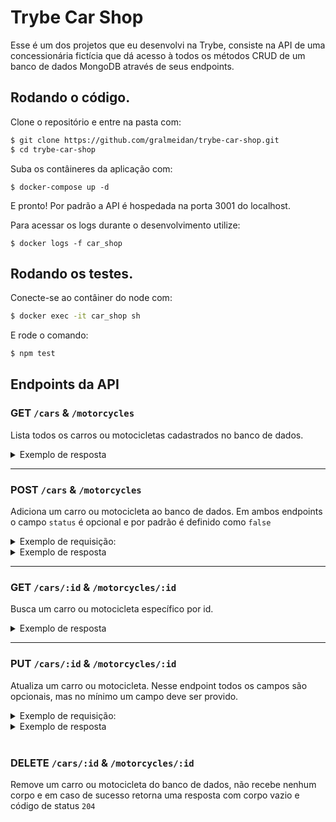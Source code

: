 # Trybe Car Shop

Esse é um dos projetos que eu desenvolvi na Trybe, consiste na API de uma concessionária fictícia que dá acesso à todos os métodos CRUD de um banco de dados MongoDB através de seus endpoints.

## Rodando o código.

Clone o repositório e entre na pasta com:

```sh
$ git clone https://github.com/gralmeidan/trybe-car-shop.git
$ cd trybe-car-shop
```

Suba os contâineres da aplicação com:

```
$ docker-compose up -d
```

E pronto! Por padrão a API é hospedada na porta 3001 do localhost.

Para acessar os logs durante o desenvolvimento utilize:

```
$ docker logs -f car_shop
```

## Rodando os testes.

Conecte-se ao contâiner do node com:

```sh
$ docker exec -it car_shop sh
```

E rode o comando:

```sh
$ npm test
```

## Endpoints da API

### GET `/cars` & `/motorcycles`

Lista todos os carros ou motocicletas cadastrados no banco de dados.

<details>
  <summary>Exemplo de resposta</summary>

- `/cars`:

```json
[
  {
    "id": "634852326b35b59438fbea2f",
    "model": "Marea",
    "year": 2002,
    "color": "Black",
    "status": true,
    "buyValue": 15.99,
    "doorsQty": 4,
    "seatsQty": 5
  },
  ...
]
```

- `/motorcycles`:

```json
[
  {
    "id": "634852326b35b59438fbea2f",
    "model": "Honda Cb 600f Hornet",
    "year": 2005,
    "color": "Yellow",
    "status": true,
    "buyValue": 30.0,
    "category": "Street",
    "engineCapacity": 600
  },
  ...
]
```

</details>

<hr>

### POST `/cars` & `/motorcycles`

Adiciona um carro ou motocicleta ao banco de dados. Em ambos endpoints o campo `status` é opcional e por padrão é definido como `false`

<details>
  <summary>Exemplo de requisição:</summary>

- `/cars`:

```json
{
  "model": "Marea",
  "year": 2002,
  "color": "Black",
  "status"?: true,
  "buyValue": 15.990,
  "doorsQty": 4,
  "seatsQty": 5
}
```

- `/motorcycles`:

```json
{
  "model": "Honda Cb 600f Hornet",
  "year": 2005,
  "color": "Yellow",
  "status"?: true,
  "buyValue": 30.0,
  "category": "Street",
  "engineCapacity": 600
}
```

</details>

<details>
  <summary>Exemplo de resposta</summary>

- `/cars`:

```json
{
  "id": "634852326b35b59438fbea2f",
  "model": "Marea",
  "year": 2002,
  "color": "Black",
  "status": true,
  "buyValue": 15.99,
  "doorsQty": 4,
  "seatsQty": 5
}
```

- `/motorcycles`:

```json
{
  "id": "6348513f34c397abcad040b2",
  "model": "Honda Cb 600f Hornet",
  "year": 2005,
  "color": "Yellow",
  "status": true,
  "buyValue": 30.0,
  "category": "Street",
  "engineCapacity": 600
}
```

</details>

<hr>

### GET `/cars/:id` & `/motorcycles/:id`

Busca um carro ou motocicleta específico por id.

<details>
  <summary>Exemplo de resposta</summary>

- `/cars`:

```json
{
  "id": "634852326b35b59438fbea2f",
  "model": "Marea",
  "year": 2002,
  "color": "Black",
  "status": true,
  "buyValue": 15.99,
  "doorsQty": 4,
  "seatsQty": 5
}
```

- `/motorcycles`:

```json
{
  "id": "6348513f34c397abcad040b2",
  "model": "Honda Cb 600f Hornet",
  "year": 2005,
  "color": "Yellow",
  "status": true,
  "buyValue": 30.0,
  "category": "Street",
  "engineCapacity": 600
}
```

</details>

<hr>

### PUT `/cars/:id` & `/motorcycles/:id`

Atualiza um carro ou motocicleta. Nesse endpoint todos os campos são opcionais, mas no mínimo um campo deve ser provido.

<details>
  <summary>Exemplo de requisição:</summary>

- `/cars`:

```json
{
  "model"?: "Marea",
  "year"?: 2002,
  "color"?: "Black",
  "status"?: true,
  "buyValue"?: 15.990,
  "doorsQty"?: 4,
  "seatsQty"?: 5
}
```

- `/motorcycles`:

```json
{
  "model"?: "Honda Cb 600f Hornet",
  "year"?: 2005,
  "color"?: "Yellow",
  "status"?: true,
  "buyValue"?: 30.0,
  "category"?: "Street",
  "engineCapacity"?: 600
}
```

</details>

<details>
  <summary>Exemplo de resposta</summary>

- `/cars`:

```json
{
  "id": "634852326b35b59438fbea2f",
  "model": "Marea",
  "year": 2002,
  "color": "Black",
  "status": true,
  "buyValue": 15.99,
  "doorsQty": 4,
  "seatsQty": 5
}
```

- `/motorcycles`:

```json
{
  "id": "6348513f34c397abcad040b2",
  "model": "Honda Cb 600f Hornet",
  "year": 2005,
  "color": "Yellow",
  "status": true,
  "buyValue": 30.0,
  "category": "Street",
  "engineCapacity": 600
}
```

</details>

<br>

### DELETE `/cars/:id` & `/motorcycles/:id`

Remove um carro ou motocicleta do banco de dados, não recebe nenhum corpo e em caso de sucesso retorna uma resposta com corpo vazio e código de status `204`
